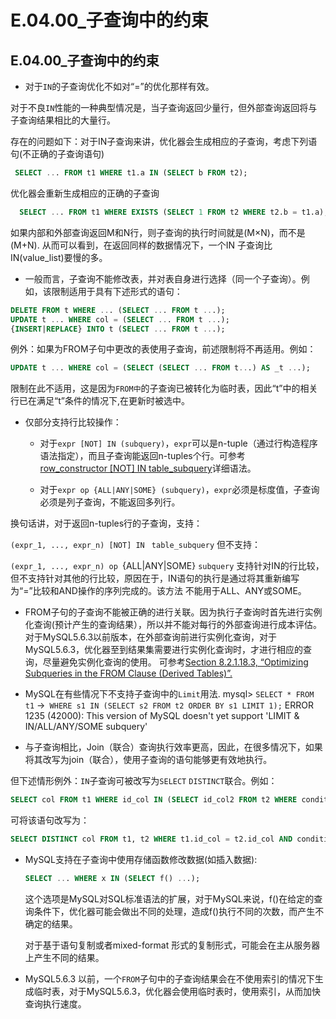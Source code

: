 #  E.04.00_子查询中的约束

##  E.04.00_子查询中的约束

* 对于`IN`的子查询优化不如对“=”的优化那样有效。
 
 对于不良`IN`性能的一种典型情况是，当子查询返回少量行，但外部查询返回将与子查询结果相比的大量行。
 
 存在的问题如下：对于IN子查询来讲，优化器会生成相应的子查询，考虑下列语句(不正确的子查询语句)
```sql
 SELECT ... FROM t1 WHERE t1.a IN (SELECT b FROM t2);
```
   优化器会重新生成相应的正确的子查询
```sql
  SELECT ... FROM t1 WHERE EXISTS (SELECT 1 FROM t2 WHERE t2.b = t1.a);
```
 如果内部和外部查询返回M和N行，则子查询的执行时间就是(M×N)，而不是(M+N). 从而可以看到，在返回同样的数据情况下，一个IN 
子查询比IN(value_list)要慢的多。
 
* 一般而言，子查询不能修改表，并对表自身进行选择（同一个子查询）。例如，该限制适用于具有下述形式的语句：
```sql
DELETE FROM t WHERE ... (SELECT ... FROM t ...);
UPDATE t ... WHERE col = (SELECT ... FROM t ...);
{INSERT|REPLACE} INTO t (SELECT ... FROM t ...);
```
例外：如果为FROM子句中更改的表使用子查询，前述限制将不再适用。例如：
```sql
UPDATE t ... WHERE col = (SELECT (SELECT ... FROM t...) AS _t ...);
```
限制在此不适用，这是因为`FROM中`的子查询已被转化为临时表，因此“t”中的相关行已在满足“t”条件的情况下,在更新时被选中。
 
* 仅部分支持行比较操作：
 
  * 对于`expr [NOT] IN (subquery)`，`expr`可以是n-tuple（通过行构造程序语法指定），而且子查询能返回n-tuples个行。可参考        
[row_constructor [NOT] IN table_subquery]()详细语法。
 
  * 对于`expr op {ALL|ANY|SOME} (subquery)`，`expr`必须是标度值，子查询必须是列子查询，不能返回多列行。
 
换句话讲，对于返回n-tuples行的子查询，支持：
 
`(expr_1, ..., expr_n) [NOT] IN ` `table_subquery`
但不支持：
 
`(expr_1, ..., expr_n) op `{ALL|ANY|SOME} `subquery`
支持针对IN的行比较，但不支持针对其他的行比较，原因在于，IN语句的执行是通过将其重新编写为“=”比较和AND操作的序列完成的。该方法 
不能用于ALL、ANY或SOME。
 
* FROM子句的子查询不能被正确的进行关联。因为执行子查询时首先进行实例化查询(预计产生的查询结果），所以并不能对每行的外部查询进行成本评估。对于MySQL5.6.3以前版本，在外部查询前进行实例化查询，对于MySQL5.6.3，优化器至到结果集需要进行实例化查询时，才进行相应的查询，尽量避免实例化查询的使用。
可参考[Section 8.2.1.18.3, “Optimizing Subqueries in the FROM Clause (Derived Tables)”.](./08.02.01_Optimizing_SELECT_Statements.md)
 
* MySQL在有些情况下不支持子查询中的`Limit`用法.
   mysql> `SELECT * FROM t1`
        ->` WHERE s1 IN (SELECT s2 FROM t2 ORDER BY s1 LIMIT 1);`
ERROR 1235 (42000): This version of MySQL doesn't yet support
'LIMIT & IN/ALL/ANY/SOME subquery'

* 与子查询相比，Join（联合）查询执行效率更高，因此，在很多情况下，如果将其改写为join（联合），使用子查询的语句能够更有效地执行。
 
但下述情形例外：`IN`子查询可被改写为`SELECT` `DISTINCT`联合。例如：
```sql
SELECT col FROM t1 WHERE id_col IN (SELECT id_col2 FROM t2 WHERE condition);
```
可将该语句改写为：
```sql
SELECT DISTINCT col FROM t1, t2 WHERE t1.id_col = t2.id_col AND condition;
```
* MySQL支持在子查询中使用存储函数修改数据(如插入数据):
  ```sql
  SELECT ... WHERE x IN (SELECT f() ...);
  ```
  这个选项是MySQL对SQL标准语法的扩展，对于MySQL来说，f()在给定的查询条件下，优化器可能会做出不同的处理，造成f()执行不同的次数，而产生不确定的结果。
 
  对于基于语句复制或者mixed-format 形式的复制形式，可能会在主从服务器上产生不同的结果。
 
* MySQL5.6.3 以前，一个`FROM`子句中的子查询结果会在不使用索引的情况下生成临时表，对于MySQL5.6.3，优化器会使用临时表时，使用索引，从而加快查询执行速度。
 


